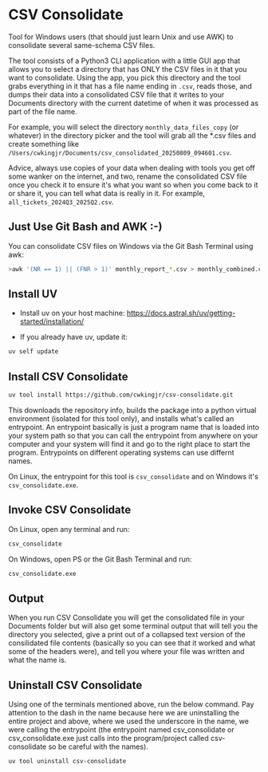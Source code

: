 # CSV Consolidate

Tool for Windows users (that should just learn Unix and use AWK) to consolidate several same-schema CSV files.

The tool consists of a Python3 CLI application with a little GUI app that allows you to select a directory that has ONLY the CSV files in it that you want to consolidate. Using the app, you pick this directory and the tool grabs everything in it that has a file name ending in `.csv`, reads those, and dumps their data into a consolidated CSV file that it writes to your Documents directory with the current datetime of when it was processed as part of the file name.

For example, you will select the directory `monthly_data_files_copy` (or whatever) in the directory picker and the tool will grab all the \*.csv files and create something like `/Users/cwkingjr/Documents/csv_consolidated_20250809_094601.csv`.

Advice, always use copies of your data when dealing with tools you get off some wanker on the internet, and two, rename the consolidated CSV file once you check it to ensure it's what you want so when you come back to it or share it, you can tell what data is really in it. For example, `all_tickets_2024Q3_2025Q2.csv`.

## Just Use Git Bash and AWK :-)

You can consolidate CSV files on Windows via the Git Bash Terminal using awk:

```bash
>awk '(NR == 1) || (FNR > 1)' monthly_report_*.csv > monthly_combined.csv
```

## Install UV

- Install uv on your host machine: https://docs.astral.sh/uv/getting-started/installation/

- If you already have uv, update it:

```bash
uv self update
```

## Install CSV Consolidate

```bash
uv tool install https://github.com/cwkingjr/csv-consolidate.git
```

This downloads the repository info, builds the package into a python virtual environment (isolated for this tool only), and installs what's called an entrypoint. An entrypoint basically is just a program name that is loaded into your system path so that you can call the entrypoint from anywhere on your computer and your system will find it and go to the right place to start the program. Entrypoints on different operating systems can use differnt names.

On Linux, the entrypoint for this tool is `csv_consolidate` and on Windows it's `csv_consolidate.exe`.

## Invoke CSV Consolidate

On Linux, open any terminal and run:

```bash
csv_consolidate
```

On Windows, open PS or the Git Bash Terminal and run:

```bash
csv_consolidate.exe
```

## Output

When you run CSV Consolidate you will get the consolidated file in your Documents folder but will also get some terminal output that will tell you the directory you selected, give a print out of a collapsed text version of the consilidated file contents (basically so you can see that it worked and what some of the headers were), and tell you where your file was written and what the name is.

## Uninstall CSV Consolidate

Using one of the terminals mentioned above, run the below command. Pay attention to the dash in the name because here we are uninstalling the entire project and above, where we used the underscore in the name, we were calling the entrypoint (the entrypoint named csv_consolidate or csv_consolidate.exe just calls into the program/project called csv-consolidate so be careful with the names).

```bash
uv tool uninstall csv-consolidate
```
